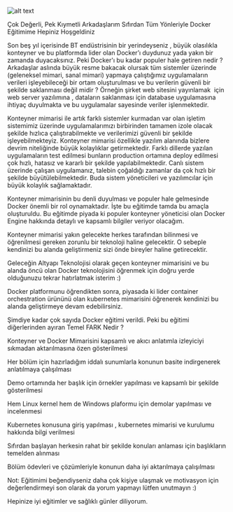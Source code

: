 ![alt text](http://www.murataksu.net/wp-content/uploads/2020/12/Docker-Nedir-3.png)

Çok Değerli, Pek Kıymetli Arkadaşlarım Sıfırdan Tüm Yönleriyle Docker Eğitimime Hepiniz Hoşgeldiniz 

Son beş yıl içerisinde BT endüstrisinin bir yerindeyseniz , büyük olasılıkla konteyner ve bu platformda lider olan Docker’ı duydunuz yada yakın bir zamanda duyacaksınız. Peki Docker'ı bu kadar populer hale getiren nedir ?
Arkadaşlar aslında büyük resme bakacak olursak tüm sistemler üzerinde (geleneksel mimari, sanal mimari) yapmaya çalıştığımız uygulamaların verileri işleyebileceği bir ortam oluşturulması ve bu verilerin güvenli bir şekilde saklanması değil midir ? Örneğin şirket web sitesini yayınlamak  için web server yazılımına , dataların saklanması için database uygulamasına ihtiyaç duyulmakta ve bu uygulamalar sayesinde veriler işlenmektedir.

Konteyner mimarisi ile artık farklı sistemler kurmadan var olan işletim sistemimiz üzerinde uygulamalarımızı birbirinden tamamen izole olacak şekilde hızlıca çalıştırabilmekte ve verilerimizi güvenli bir şekilde işleyebilmekteyiz. Konteyner mimarisi özellikle yazılım alanında bizlere devrim niteliğinde büyük kolaylıklar getirmektedir. Farklı dillerde yazılan uygulamaların test edilmesi bunların production ortamına deploy edilmesi çok hızlı, hatasız ve kararlı bir şekilde yapılabilmektedir. Canlı sistem üzerinde çalışan uygulamanız, talebin çoğaldığı zamanlar da çok hızlı bir şekilde büyütülebilmektedir. Buda sistem yöneticileri ve yazılımcılar için büyük kolaylık sağlamaktadır.

Konteyner mimarisinin bu denli duyulması ve populer hale gelmesinde Docker önemli bir rol oynamaktadır. İşte bu eğitimde tamda bu amaçla oluşturuldu. Bu eğitimde piyada ki populer konteyner yöneticisi olan Docker Engine hakkında detaylı ve kapsamlı bilgiler veriyor olacağım. 

Konteyner mimarisi yakın gelecekte herkes tarafından bilinmesi ve öğrenilmesi gereken zorunlu bir teknoloji haline gelecektir. O sebeple kendinizi bu alanda geliştirmeniz sizi önde bireyler haline getirecektir.

Geleceğin Altyapı Teknolojisi olarak geçen konteyner mimarisini ve bu alanda öncü olan Docker teknolojisini öğrenmek için doğru yerde olduğunuzu tekrar hatırlatmak isterim :)

Docker platformunu öğrendikten sonra, piyasada ki lider container orchestration ürününü olan kubernetes mimarisini öğrenerek kendinizi bu alanda geliştirmeye devam edebilirsiniz.

Şimdiye kadar çok sayıda Docker eğitimi verildi. Peki bu eğitimi diğerlerinden ayıran Temel FARK Nedir ?

Konteyner ve Docker Mimarisini kapsamlı ve akıcı anlatımla izleyiciyi sıkmadan aktarılmasına özen gösterilmesi

Her bölüm için hazırladığım iddalı sunumlarla konunun basite indirgenerek anlatılmaya çalışılması

Demo ortamında her başlık için örnekler yapılması ve kapsamlı bir şekilde gösterilmesi

Hem Linux kernel hem de Windows plaformu için demolar yapılması ve incelenmesi

Kubernetes konusuna giriş yapılması , kubernetes mimarisi ve kurulumu hakkında bilgi verilmesi

Sıfırdan başlayan herkesin rahat bir şekilde konuları anlaması için başlıkların temelden alınması

Bölüm ödevleri ve çözümleriyle konunun daha iyi aktarılmaya çalışılması  

Not: Eğitimimi beğendiyseniz daha çok kişiye ulaşmak ve motivasyon için değerlendirmeyi son olarak da yorum yapmayı lütfen unutmayın :)

Hepinize iyi eğitimler ve sağlıklı günler diliyorum.
